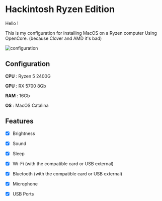 # Hackintosh Ryzen Edition

Hello !

This is my configuration for installing MacOS on a Ryzen computer
Using OpenCore. (because Clover and AMD it's bad)

![configuration]([todo])


## Configuration

**CPU** : Ryzen 5 2400G

**GPU** : RX 5700 8Gb

**RAM** : 16Gb

**OS** : MacOS Catalina

## Features
 - [x] Brightness
 - [x] Sound
 - [x] Sleep
 - [x] Wi-Fi (with the compatible card or USB external)
 - [x] Bluetooth (with the compatible card or USB external)
 - [x] Microphone
 - [x] USB Ports
 
